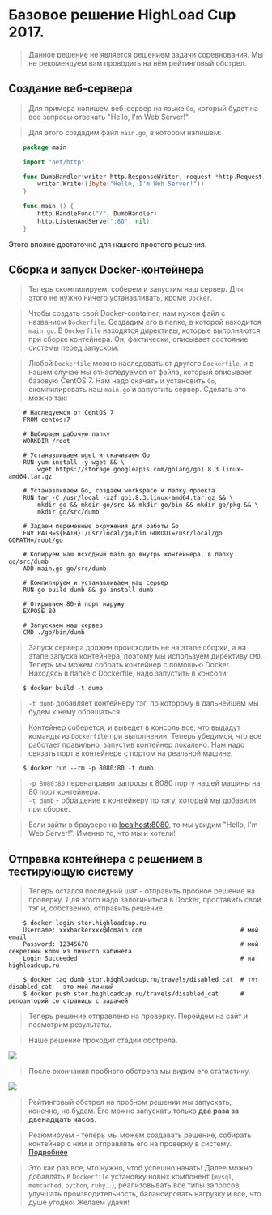 Базовое решение HighLoad Cup 2017.
==================================

> Данное решение не является решением задачи соревнования. Мы не рекомендуем вам проводить на нём рейтинговый обстрел.

Создание веб-сервера
-----------------------

> Для примера напишем веб-сервер на языке `Go`, который будет на все запросы отвечать "Hello, I'm Web Server!".

> Для этого создадим файл `main.go`, в котором напишем:
```go
    package main

    import "net/http"

    func DumbHandler(writer http.ResponseWriter, request *http.Request) {
        writer.Write([]byte("Hello, I'm Web Server!"))
    }

    func main () {
        http.HandleFunc("/", DumbHandler)
        http.ListenAndServe(":80", nil)
    }
```

Этого вполне достаточно для нашего простого решения.

Сборка и запуск Docker-контейнера
---------------------------------

> Теперь скомпилируем, соберем и запустим наш сервер. Для этого не нужно ничего устанавливать, кроме `Docker`.

> Чтобы создать свой Docker-container, нам нужен файл с названием `Dockerfile`. Создадим его в папке, в которой находится `main.go`. 
> В `Dockerfile` находятся директивы, которые выполняются при сборке контейнера. Он, фактически, описывает состояние системы перед запуском.

> Любой `Dockerfile` можно наследовать от другого `Dockerfile`, и в нашем случае мы отнаследуемся от файла, который описывает базовую CentOS 7. Нам надо скачать и установить `Go`, скомпилировать наш `main.go` и запустить сервер. Сделать это можно так:
```
    # Наследуемся от CentOS 7
    FROM centos:7

    # Выбираем рабочую папку
    WORKDIR /root

    # Устанавливаем wget и скачиваем Go
    RUN yum install -y wget && \
        wget https://storage.googleapis.com/golang/go1.8.3.linux-amd64.tar.gz

    # Устанавливаем Go, создаем workspace и папку проекта
    RUN tar -C /usr/local -xzf go1.8.3.linux-amd64.tar.gz && \
        mkdir go && mkdir go/src && mkdir go/bin && mkdir go/pkg && \
        mkdir go/src/dumb

    # Задаем переменные окружения для работы Go
    ENV PATH=${PATH}:/usr/local/go/bin GOROOT=/usr/local/go GOPATH=/root/go

    # Копируем наш исходный main.go внутрь контейнера, в папку go/src/dumb
    ADD main.go go/src/dumb

    # Компилируем и устанавливаем наш сервер
    RUN go build dumb && go install dumb

    # Открываем 80-й порт наружу
    EXPOSE 80

    # Запускаем наш сервер
    CMD ./go/bin/dumb
```
> Запуск сервера должен происходить не на этапе сборки, а на этапе запуска контейнера, поэтому мы используем директиву `CMD`. Теперь мы можем собрать контейнер с помощью Docker. Находясь в папке с Dockerfile, надо запустить в консоли:
```
    $ docker build -t dumb .
```

> `-t dumb` добавляет контейнеру тэг, по которому в дальнейшем мы будем к нему обращаться.

> Контейнер соберется, и выведет в консоль все, что выдадут команды из `Dockerfile` при выполнении. Теперь убедимся, что все работает правильно, запустив контейнер локально. Нам надо связать порт в контейнере с портом на реальной машине.

```
    $ docker run --rm -p 8080:80 -t dumb 
```

> `-p 8080:80` перенаправит запросы к 8080 порту нашей машины на 80 порт контейнера.  
> `-t dumb` - обращение к контейнеру по тэгу, который мы добавили при сборке.  

> Если зайти в браузере на [localhost:8080](http://localhost:8080/), то мы увидим "Hello, I'm Web Server!". Именно то, что мы и хотели!

Отправка контейнера с решением в тестирующую систему
----------------------------------------------------

> Теперь остался последний шаг - отправить пробное решение на проверку. Для этого надо залогиниться в Docker, проставить свой тэг и, собственно, отправить решение.
```
    $ docker login stor.highloadcup.ru
    Username: xxxhackerxxx@domain.com                           # мой email
    Password: 12345678                                          # мой секретный ключ из личного кабинета
    Login Succeeded                                             # на highloadcup.ru

    $ docker tag dumb stor.highloadcup.ru/travels/disabled_cat  # тут disabled_cat - это мой личный
    $ docker push stor.highloadcup.ru/travels/disabled_cat      # репозиторий со страницы с задачей
```

> Теперь решение отправлено на проверку. Перейдем на сайт и посмотрим результаты.

> Наше решение проходит стадии обстрела.

![](https://highloadcup.ru/media/ckeditor/2017/08/09/stages.png)

> После окончания пробного обстрела мы видим его статистику.

![](https://highloadcup.ru/media/ckeditor/2017/08/09/stats.png)

> Рейтинговый обстрел на пробном решении мы запускать, конечно, не будем. Его можно запускать только __два раза за двенадцать часов__. 

> Резюмируем - теперь мы можем создавать решение, собирать контейнер с ним и отправлять его на проверку в систему. [Подробнее](https://highloadcup.ru/media/ckeditor/2017/08/09/stats.png)

>Это как раз все, что нужно, чтоб успешно начать! Далее можно добавлять в `Dockerfile` установку новых компонент (`mysql`, `memcached`, `python`, `ruby`...), реализовывать все типы запросов, улучшать производительность, балансировать нагрузку и все, что душе угодно!
> Желаем удачи!
